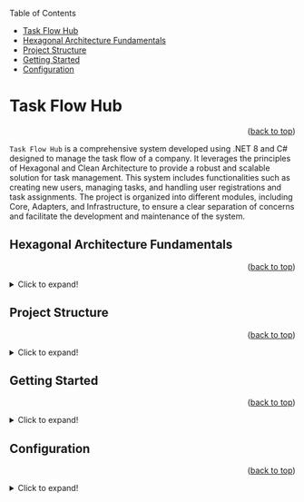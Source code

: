 <a name="readme-top"></a>

<detalis>
    <summary>Table of Contents</summary>
    <ul>
        <li><a href="#task-flow-hub">Task Flow Hub</a></li>
        <li><a href="#hexagonal-architecture-fundamentals">Hexagonal Architecture Fundamentals</a></li>
        <li><a href="#project-structure">Project Structure</a></li>
        <li><a href="#getting-started">Getting Started</a></li>
        <li><a href="#configuration">Configuration</a></li>
    </ul>
</detalis>

# Task Flow Hub

<p align="right">(<a href="#readme-top">back to top</a>)</p>

`Task Flow Hub` is a comprehensive system developed using .NET 8 and C# designed to manage the task flow of a company. It leverages the principles of Hexagonal and Clean Architecture to provide a robust and scalable solution for task management. This system includes functionalities such as creating new users, managing tasks, and handling user registrations and task assignments. The project is organized into different modules, including Core, Adapters, and Infrastructure, to ensure a clear separation of concerns and facilitate the development and maintenance of the system.

## Hexagonal Architecture Fundamentals

<p align="right">(<a href="#readme-top">back to top</a>)</p>

<details>
    <summary>Click to expand!</summary>
The essence of Hexagonal Architecture lies in the clear separation between the core application logic and the interaction points with the external world. This separation is achieved through the use of:

- **Adapters**: Concrete implementations of the ports, adapted to specific means of communication or technologies. For example, an adapter might be responsible for receiving HTTP requests and converting them into calls to the application logic, or for publishing messages in a Kafka topic based on events within the application.

    - **Inbound Adapters**: Handle the communication between the external world and the application. They are responsible for receiving requests from external clients and translating them into calls to the application logic.

    - **Outbound Adapters**: Handle the communication between the application and the external world. They are responsible for executing external actions requested by the application logic, such as writing to a database or sending messages to a message broker.

- **Core**: Contains the essential business logic and domain models. This is the part of the application that encapsulates fundamental rules and operations, such as creating users, managing tasks, and handling task assignments.

    - **Domain Models**: Represent the core concepts of the application domain. They encapsulate the business rules and behaviors that govern the application's behavior.

    - **Application**: Contains the `use cases` and business logic of the application. It orchestrates the interactions between the domain models and the adapters, ensuring that the application's business rules are enforced.

- **Infrastructure**: Provides the necessary infrastructure for the application to run, including database configurations, such as migrations and entity mappings, and other infrastructure-related concerns.

    - **Database**: Contains the database configurations, such as migrations and entity mappings, needed to persist the application's data.

    - **Security**: Contains the security-related configurations, such as authentication and authorization mechanisms, needed to secure the application.

By organizing the application into these distinct modules, Hexagonal Architecture promotes a clear separation of concerns and a modular, flexible structure that facilitates the development and maintenance of the system.

### Benefits of Hexagonal Architecture

- **Modularity**: The clear separation of concerns between the core application logic and the adapters makes it easier to understand and maintain the system.

- **Flexibility**: The modular structure allows for easy integration of new adapters or changes to existing ones without affecting the core application logic.

- **Testability**: The separation of concerns makes it easier to write unit tests for the core application logic and the adapters, ensuring that the system behaves as expected.

- **Scalability**: The modular structure allows for the system to scale by adding new adapters or scaling the core application logic independently.

- **Maintainability**: The clear separation of concerns and modular structure make it easier to maintain and extend the system over time.

</details>

## Project Structure

<p align="right">(<a href="#readme-top">back to top</a>)</p>

<details>
    <summary>Click to expand!</summary>

The project is organized into different modules, each serving a specific purpose within the system. The main modules are:

```
├── docker-setup
├── docs
│   └── design-docs
├── src
│   ├── Adapters
│   │   ├── Inbounds
│   │   │   └── TaskFlowHubHttpApi
│   │   └── Outbounds
│   │       └── MySqlDbAdapter
│   ├── Core
│   │   ├── Application
│   │   └── Domain
│   └── Infrastructure
│       ├── Database
│       │   └── MySqlDb
│       └── Security
└── test
    ├── IntegrationTests
    │   └── MySqlDbAdapterTests
    └── UnitTests
```

- **docker-setup**: Contains the Docker Compose configuration files for setting up the development environment.

- **docs**: Contains the documentation for the project, including design documents and other relevant information.

    - **design-docs**: Contains the design documents for the project, detailing the architecture, design decisions, and other relevant information.

- **src**: Contains the source code for the project, organized into different modules.

    - **Adapters**: Contains the concrete implementations of the ports, adapted to specific means of communication or technologies.

        - **Inbounds**: Contains the inbound adapters responsible for handling the communication between the external world and the application.

            - **TaskFlowHubHttpApi**: Handles the HTTP communication between the external clients and the application.

        - **Outbounds**: Contains the outbound adapters responsible for handling the communication between the application and the external world.

            - **MySqlDbAdapter**: Handles the communication with the MySQL database.

    - **Core**: Contains the essential business logic and domain models of the application.

        - **Application**: Contains the use cases and business logic of the application.

        - **Domain**: Contains the domain models that represent the core concepts of the application domain.

    - **Infrastructure**: Contains the infrastructure-related configurations and implementations.

        - **Database**:

            - **MySqlDb**: Contains the database configurations, such as migrations and entity mappings, needed to persist the application's data.

        - **Security**: Contains the security-related configurations, such as authentication and authorization mechanisms, needed to secure the application.

- **test**: Contains the test code for the project, organized into different test suites.
    
    - **IntegrationTests**: Contains the integration tests for the project.
    
        - **MySqlDbAdapterTests**: Contains the integration tests for the MySQL database adapter.
    
    - **UnitTests**: Contains the unit tests for the project.

</details>

## Getting Started

<p align="right">(<a href="#readme-top">back to top</a>)</p>

<details>
    <summary>Click to expand!</summary>

To get started with the project, follow these steps:

1. **Clone the Repository**:

    ```bash
    git clone https://github.com/chariondm/task-flow-hub.git
    ```

2. **Navigate to the Project Directory**:

    ```bash
    cd task-flow-hub
    ```

3. **Set Up the Development Environment**:

    ```bash
    docker compose -f docker-setup/docker-compose.services.yml up -d
    ```

4. **Build the Project**:
    
    ```bash
    dotnet build
    ```

    :warning: **Note**: You may need to install the required .NET SDK version specified in the [global.json](global.json) file.

5. **Run the Project**:

    ```bash
    dotnet run --project src/Adapters/Inbounds/TaskFlowHubHttpApi/TaskFlowHubHttpApi.csproj
    ```

    :warning: **Note**: You may need to set the environment variables required by the application. Refer to the [Configuration](#configuration) section for more information.

6. **Access the Application**:

    - The application will be accessible at http://localhost:5126/swagger/index.html.

7. **Run the Tests**:

    ```bash
    dotnet test
    ```

    :warning: **Note**: You may need to set up the `Set Up the Development Environment` step before running the tests.

</details>

## Configuration

<p align="right">(<a href="#readme-top">back to top</a>)</p>

<details>
    <summary>Click to expand!</summary>

The application can be configured using environment variables. The following environment variables are used by the application:

- **ConnectionStrings__DefaultConnection**: The connection string for the MySQL database.

- **JwtTokenSettings__Audience**: The audience for the JWT token.

- **JwtTokenSettings__Issuer**: The issuer for the JWT token.

- **JwtTokenSettings__Secret**: The secret key for the JWT token.

    - **Note**: The encryption algorithm used for the JWT token is `HS256` and the secret key requires a key size of at least `128` bits.

- **JwtTokenSettings__ExpirationInMinutes**: The expiration time for the JWT token in minutes.

### Example Configuration

```json
{
  "ConnectionStrings": {
    "DefaultConnection": "Host=localhost;Port=3306;Database=task_flow_hub_db;User Id=task_flow_hub_user;password=changeme_user;"
  },
  "JwtTokenSettings": {
    "Audience": "https://localhost:5126",
    "Issuer": "https://localhost:5126",
    "Secret": "D92BC749BE52BDA162BBB28A7677D3A3",
    "ExpiryInMinutes": 60
  },
  "Logging": {
    "LogLevel": {
      "Default": "Debug",
      "Microsoft.AspNetCore": "Warning"
    }
  }
}
```

</details>

